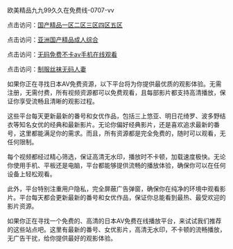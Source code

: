 
欧美精品九九99久久在免费线-0707-vv


点击访问：<a href="https://gfd-5xg.pages.dev/">国产精品一区二区三区四区五区</a>

点击访问：<a href="https://cfad.pages.dev/">亚洲国产精品成人综合</a>

点击访问：<a href="https://bsdf-5f5.pages.dev/">无码免费不卡av手机在线观看</a>

点击访问：<a href="https://vassv.pages.dev/">制服丝袜无码人妻</a>


如果你正在寻找日本AV免费资源，以下平台将为你提供最优质的观影体验。无需注册，无需付费，所有视频资源都可以免费观看，且每部影片都支持高清播放，保证你享受流畅且清晰的观影过程。

这些平台每天更新最新的番号和女优作品，包括三上悠亚、明日花绮罗、波多野结衣等知名女优的经典和最新影片。无论你偏好经典影片，还是喜欢追求最新的番号，这里都能满足你的需求。而且，所有资源都是完全免费的，随时可以观看，无任何限制。

每个视频都经过精心筛选，保证高清无水印，播放时不卡顿，加载速度极快。无论你使用手机、平板还是电脑，平台都能够提供流畅的播放体验，确保你可以在任何设备上轻松观看。

此外，平台特别注重用户隐私，完全屏蔽广告弹窗，确保你在纯净的环境中观看影片。平台每天都会更新最新的番号和女优作品，保证你总能看到最热、最受欢迎的影片资源。

如果你正在寻找一个免费的、高清的日本AV免费在线播放平台，来试试我们推荐的这些站点吧。这里有最新的番号、女优影片，高清无水印，不卡顿的流畅播放，无广告干扰，给你提供最好的观影体验。


<span style="display:none;">[Canonical link](）</span>
